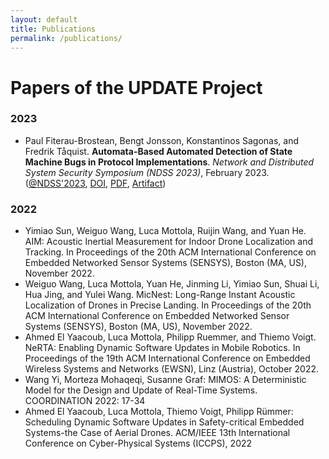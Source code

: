 ```yaml
---
layout: default
title: Publications
permalink: /publications/
---
```


# Papers of the UPDATE Project

### 2023

* Paul Fiterau-Brostean, Bengt Jonsson, Konstantinos Sagonas, and Fredrik Tåquist. **Automata-Based Automated Detection of State Machine Bugs in Protocol Implementations**. _Network and Distributed System Security Symposium (NDSS 2023)_, February 2023. ([@NDSS'2023][NDSS-2023-Info], [DOI][NDSS-2023-DOI], [PDF][NDSS-2023-PDF], [Artifact][NDSS-2023-Artifact])

  [NDSS-2023-Info]: https://www.ndss-symposium.org/ndss-paper/automata-based-automated-detection-of-state-machine-bugs-in-protocol-implementations/
  [NDSS-2023-DOI]: https://dx.doi.org/10.14722/ndss.2023.23068
  [NDSS-2023-PDF]: https://www.ndss-symposium.org/wp-content/uploads/2023/02/ndss2023_s68_paper.pdf
  [NDSS-2023-Artifact]: https://zenodo.org/record/7129240

### 2022

* Yimiao Sun, Weiguo Wang, Luca Mottola, Ruijin Wang, and Yuan He. AIM: Acoustic Inertial Measurement for Indoor Drone Localization and Tracking. In Proceedings of the 20th ACM International Conference on Embedded Networked Sensor Systems (SENSYS), Boston (MA, US), November 2022.
* Weiguo Wang, Luca Mottola, Yuan He, Jinming Li, Yimiao Sun, Shuai Li, Hua Jing, and Yulei Wang. MicNest: Long-Range Instant Acoustic Localization of Drones in Precise Landing. In Proceedings of the 20th ACM International Conference on Embedded Networked Sensor Systems (SENSYS), Boston (MA, US), November 2022.
* Ahmed El Yaacoub, Luca Mottola, Philipp Ruemmer, and Thiemo Voigt. NeRTA: Enabling Dynamic Software Updates in Mobile Robotics.  In Proceedings of the 19th ACM International Conference on Embedded Wireless Systems and Networks (EWSN), Linz (Austria), October 2022.
* Wang Yi, Morteza Mohaqeqi, Susanne Graf: MIMOS: A Deterministic Model for the Design and Update of Real-Time Systems. COORDINATION 2022: 17-34 
* Ahmed El Yaacoub, Luca Mottola, Thiemo Voigt, Philipp Rümmer: Scheduling Dynamic Software Updates in Safety-critical Embedded Systems-the Case of Aerial Drones. ACM/IEEE 13th International Conference on Cyber-Physical Systems (ICCPS), 2022
